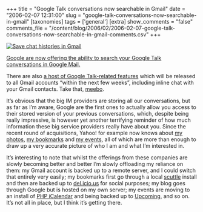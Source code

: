+++
title = "Google Talk conversations now searchable in Gmail"
date = "2006-02-07 12:31:00"
slug = "google-talk-conversations-now-searchable-in-gmail"
[taxonomies]
tags = ['general']
[extra]
show_comments = "false"
comments_file = "/content/blog/2006/02/2006-02-07-google-talk-conversations-now-searchable-in-gmail-comments.csv"
+++

[![Save chat histories in Gmail](http://static.flickr.com/35/96714575_5d96b959d4_m.jpg)](http://www.flickr.com/photos/pip/96714575/ "Photo Sharing")

[Google are now offering the ability to search your Google Talk conversations in Google Mail.](http://www.google.com/talk/chathistory.html "Chat History Saving")

There are also [a host of Google Talk-related features](http://mail.google.com/mail/help/chat.html) which will be released to all Gmail accounts “within the next few weeks”, including inline chat with your Gmail contacts. Take that, [meebo](http://www.meebo.com).

It’s obvious that the big IM providers are storing all our conversations, but as far as I’m aware, Google are the first ones to actually allow you access to their stored version of your previous conversations, which, despite being really impressive, is however yet another terrifying reminder of how much information these big service providers really have about you. Since the recent round of acquisitions, Yahoo! for example now knows about [my photos](http://flickr.com/photos/pip), [my bookmarks](http://del.icio.us/pip) and [my events](http://upcoming.org/user/3696/), all of which are more than enough to draw up a very accurate picture of who I am and what I’m interested in.

It’s interesting to note that whilst the offerings from these companies are slowly becoming better and better I’m slowly offloading my reliance on them: my Gmail account is backed up to a remote server, and I could switch that entirely very easily; my bookmarks first go through a local [scuttle](http://scuttle.org/) install and then are backed up to [del.icio.us](http://del.icio.us/) for social purposes; my blog goes through Google but is hosted on my own server; my events are moving to an install of [PHP iCalendar](http://phpicalendar.net/) and being backed up to [Upcoming](http://upcoming.org/), and so on. It’s not all in place, but I think it’s getting there.
